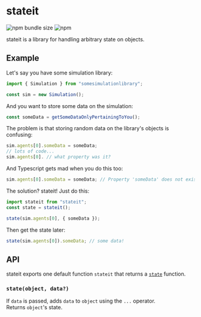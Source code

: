 # stateit

![npm bundle size](https://img.shields.io/bundlephobia/min/stateit?style=flat-square)
![npm](https://img.shields.io/npm/v/stateit?style=flat-square)

stateit is a library for handling arbitrary state on objects.

## Example

Let's say you have some simulation library:

```js
import { Simulation } from "somesimulationlibrary";

const sim = new Simulation();
```

And you want to store some data on the simulation:

```js
const someData = getSomeDataOnlyPertainingToYou();
```

The problem is that storing random data on the library's objects is confusing:

```js
sim.agents[0].someData = someData;
// lots of code...
sim.agents[0]. // what property was it?
```

And Typescript gets mad when you do this too:

```js
sim.agents[0].someData = someData; // Property 'someData' does not exist on type 'Agent'.
```

The solution? stateit!
Just do this:

```js
import stateit from "stateit";
const state = stateit();

state(sim.agents[0], { someData });
```

Then get the state later:

```js
state(sim.agents[0]).someData; // some data!
```

## API

stateit exports one default function `stateit` that returns a [`state`](#state) function.

### <a name="state"></a>`state(object, data?)`

If `data` is passed, adds `data` to `object` using the `...` operator.<br> Returns `object`'s state.
